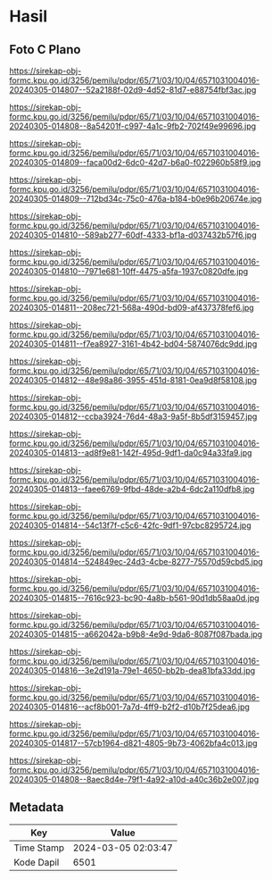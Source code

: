 # Hasil

## Foto C Plano

https://sirekap-obj-formc.kpu.go.id/3256/pemilu/pdpr/65/71/03/10/04/6571031004016-20240305-014807--52a2188f-02d9-4d52-81d7-e88754fbf3ac.jpg

https://sirekap-obj-formc.kpu.go.id/3256/pemilu/pdpr/65/71/03/10/04/6571031004016-20240305-014808--8a54201f-c997-4a1c-9fb2-702f49e99696.jpg

https://sirekap-obj-formc.kpu.go.id/3256/pemilu/pdpr/65/71/03/10/04/6571031004016-20240305-014809--faca00d2-6dc0-42d7-b6a0-f022960b58f9.jpg

https://sirekap-obj-formc.kpu.go.id/3256/pemilu/pdpr/65/71/03/10/04/6571031004016-20240305-014809--712bd34c-75c0-476a-b184-b0e96b20674e.jpg

https://sirekap-obj-formc.kpu.go.id/3256/pemilu/pdpr/65/71/03/10/04/6571031004016-20240305-014810--589ab277-60df-4333-bf1a-d037432b57f6.jpg

https://sirekap-obj-formc.kpu.go.id/3256/pemilu/pdpr/65/71/03/10/04/6571031004016-20240305-014810--7971e681-10ff-4475-a5fa-1937c0820dfe.jpg

https://sirekap-obj-formc.kpu.go.id/3256/pemilu/pdpr/65/71/03/10/04/6571031004016-20240305-014811--208ec721-568a-490d-bd09-af437378fef6.jpg

https://sirekap-obj-formc.kpu.go.id/3256/pemilu/pdpr/65/71/03/10/04/6571031004016-20240305-014811--f7ea8927-3161-4b42-bd04-5874076dc9dd.jpg

https://sirekap-obj-formc.kpu.go.id/3256/pemilu/pdpr/65/71/03/10/04/6571031004016-20240305-014812--48e98a86-3955-451d-8181-0ea9d8f58108.jpg

https://sirekap-obj-formc.kpu.go.id/3256/pemilu/pdpr/65/71/03/10/04/6571031004016-20240305-014812--ccba3924-76d4-48a3-9a5f-8b5df3159457.jpg

https://sirekap-obj-formc.kpu.go.id/3256/pemilu/pdpr/65/71/03/10/04/6571031004016-20240305-014813--ad8f9e81-142f-495d-9df1-da0c94a33fa9.jpg

https://sirekap-obj-formc.kpu.go.id/3256/pemilu/pdpr/65/71/03/10/04/6571031004016-20240305-014813--faee6769-9fbd-48de-a2b4-6dc2a110dfb8.jpg

https://sirekap-obj-formc.kpu.go.id/3256/pemilu/pdpr/65/71/03/10/04/6571031004016-20240305-014814--54c13f7f-c5c6-42fc-9df1-97cbc8295724.jpg

https://sirekap-obj-formc.kpu.go.id/3256/pemilu/pdpr/65/71/03/10/04/6571031004016-20240305-014814--524849ec-24d3-4cbe-8277-75570d59cbd5.jpg

https://sirekap-obj-formc.kpu.go.id/3256/pemilu/pdpr/65/71/03/10/04/6571031004016-20240305-014815--7616c923-bc90-4a8b-b561-90d1db58aa0d.jpg

https://sirekap-obj-formc.kpu.go.id/3256/pemilu/pdpr/65/71/03/10/04/6571031004016-20240305-014815--a662042a-b9b8-4e9d-9da6-8087f087bada.jpg

https://sirekap-obj-formc.kpu.go.id/3256/pemilu/pdpr/65/71/03/10/04/6571031004016-20240305-014816--3e2d191a-79e1-4650-bb2b-dea81bfa33dd.jpg

https://sirekap-obj-formc.kpu.go.id/3256/pemilu/pdpr/65/71/03/10/04/6571031004016-20240305-014816--acf8b001-7a7d-4ff9-b2f2-d10b7f25dea6.jpg

https://sirekap-obj-formc.kpu.go.id/3256/pemilu/pdpr/65/71/03/10/04/6571031004016-20240305-014817--57cb1964-d821-4805-9b73-4062bfa4c013.jpg

https://sirekap-obj-formc.kpu.go.id/3256/pemilu/pdpr/65/71/03/10/04/6571031004016-20240305-014808--8aec8d4e-79f1-4a92-a10d-a40c36b2e007.jpg


## Metadata

| Key        | Value               |
| ---------- | ------------------- |
| Time Stamp | 2024-03-05 02:03:47 |
| Kode Dapil | 6501                |



